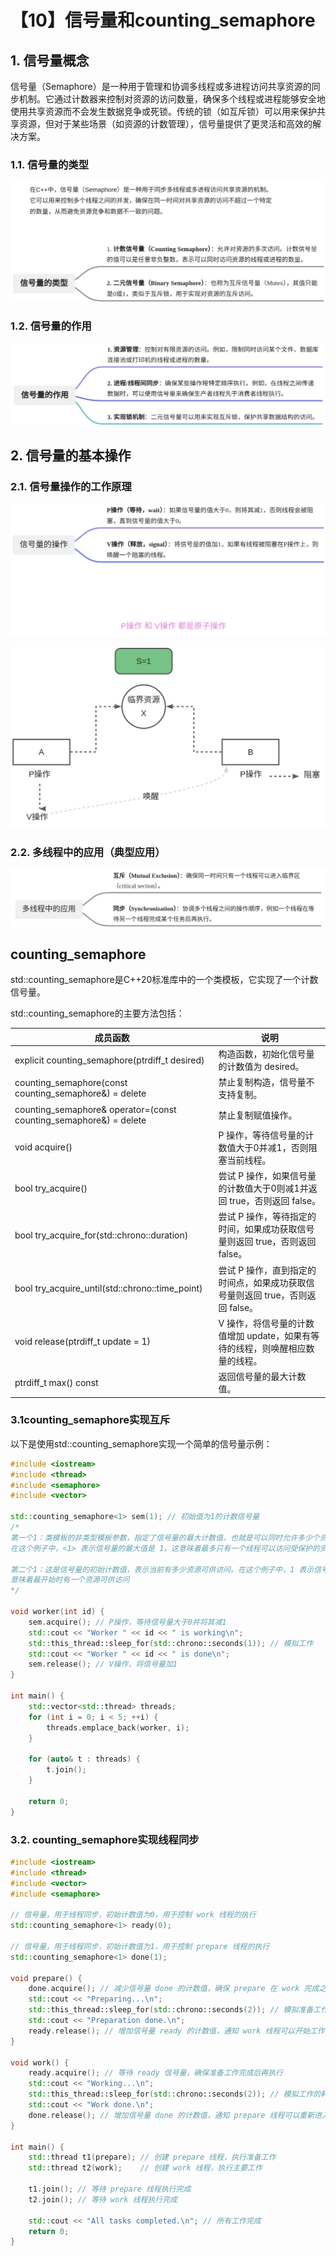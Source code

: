 # 【10】信号量和counting_semaphore

## 1. 信号量概念

信号量（Semaphore）是一种用于管理和协调多线程或多进程访问共享资源的同步机制。它通过计数器来控制对资源的访问数量，确保多个线程或进程能够安全地使用共享资源而不会发生数据竞争或死锁。传统的锁（如互斥锁）可以用来保护共享资源，但对于某些场景（如资源的计数管理），信号量提供了更灵活和高效的解决方案。

### 1.1. 信号量的类型

![](assets/信号量类型.jpg)


### 1.2. 信号量的作用

![](assets/信号量作用.jpg)


## 2. 信号量的基本操作

### 2.1. 信号量操作的工作原理

![](assets/信号量操作的原理.jpg)

![](assets/信号量操作的原理2.jpg)

### 2.2. 多线程中的应用（典型应用）

![](assets/多线程的应用.jpg)

## counting_semaphore  
std::counting_semaphore是C++20标准库中的一个类模板，它实现了一个计数信号量。  
  
std::counting_semaphore的主要方法包括：  

| 成员函数                                                              | 说明                                             |
| ----------------------------------------------------------------- | ---------------------------------------------- |
| explicit counting_semaphore(ptrdiff_t desired)                    | 构造函数，初始化信号量的计数值为 desired。                      |
| counting_semaphore(const counting_semaphore&) = delete            | 禁止复制构造，信号量不支持复制。                               |
| counting_semaphore& operator=(const counting_semaphore&) = delete | 禁止复制赋值操作。                                      |
| void acquire()                                                    | P 操作，等待信号量的计数值大于0并减1，否则阻塞当前线程。                 |
| bool try_acquire()                                                | 尝试 P 操作，如果信号量的计数值大于0则减1并返回 true，否则返回 false。    |
| bool try_acquire_for(std::chrono::duration)                       | 尝试 P 操作，等待指定的时间，如果成功获取信号量则返回 true，否则返回 false。  |
| bool try_acquire_until(std::chrono::time_point)                   | 尝试 P 操作，直到指定的时间点，如果成功获取信号量则返回 true，否则返回 false。 |
| void release(ptrdiff_t update = 1)                                | V 操作，将信号量的计数值增加 update，如果有等待的线程，则唤醒相应数量的线程。    |
| ptrdiff_t max() const                                             | 返回信号量的最大计数值。                                   |

### 3.1counting_semaphore实现互斥  
以下是使用std::counting_semaphore实现一个简单的信号量示例：  

```cpp
#include <iostream>
#include <thread>
#include <semaphore>
#include <vector>

std::counting_semaphore<1> sem(1); // 初始值为1的计数信号量
/*
第一个1：类模板的非类型模板参数，指定了信号量的最大计数值，也就是可以同时允许多少个资源被访问。
在这个例子中，<1> 表示信号量的最大值是 1，这意味着最多只有一个线程可以访问受保护的资源

第二个1：这是信号量的初始计数值，表示当前有多少资源可供访问。在这个例子中，1 表示信号量初始化时计数值为 1，
意味着最开始时有一个资源可供访问
*/

void worker(int id) {
    sem.acquire(); // P操作，等待信号量大于0并将其减1
    std::cout << "Worker " << id << " is working\n";
    std::this_thread::sleep_for(std::chrono::seconds(1)); // 模拟工作
    std::cout << "Worker " << id << " is done\n";
    sem.release(); // V操作，将信号量加1
}

int main() {
    std::vector<std::thread> threads;
    for (int i = 0; i < 5; ++i) {
        threads.emplace_back(worker, i);
    }

    for (auto& t : threads) {
        t.join();
    }

    return 0;
}
```
### 3.2. counting_semaphore实现线程同步
```cpp
#include <iostream>
#include <thread>
#include <vector>
#include <semaphore>

// 信号量，用于线程同步，初始计数值为0，用于控制 work 线程的执行
std::counting_semaphore<1> ready(0);

// 信号量，用于线程同步，初始计数值为1，用于控制 prepare 线程的执行
std::counting_semaphore<1> done(1);

void prepare() {
    done.acquire(); // 减少信号量 done 的计数值，确保 prepare 在 work 完成之前不再执行
    std::cout << "Preparing...\n";
    std::this_thread::sleep_for(std::chrono::seconds(2)); // 模拟准备工作的耗时
    std::cout << "Preparation done.\n";
    ready.release(); // 增加信号量 ready 的计数值，通知 work 线程可以开始工作
}

void work() {
    ready.acquire(); // 等待 ready 信号量，确保准备工作完成后再执行
    std::cout << "Working...\n";
    std::this_thread::sleep_for(std::chrono::seconds(2)); // 模拟工作的耗时
    std::cout << "Work done.\n";
    done.release(); // 增加信号量 done 的计数值，通知 prepare 线程可以重新进入准备阶段
}

int main() {
    std::thread t1(prepare); // 创建 prepare 线程，执行准备工作
    std::thread t2(work);    // 创建 work 线程，执行主要工作

    t1.join(); // 等待 prepare 线程执行完成
    t2.join(); // 等待 work 线程执行完成

    std::cout << "All tasks completed.\n"; // 所有工作完成
    return 0;
}
```